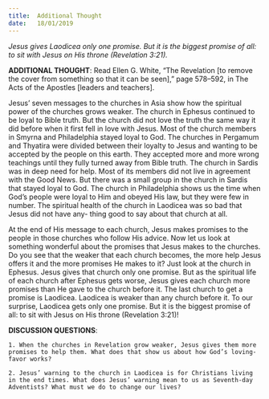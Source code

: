 ```yaml
---
title:  Additional Thought
date:   18/01/2019
---
```


_Jesus gives Laodicea only one promise. But it is the biggest promise of all: to sit with Jesus on His throne (Revelation 3:21)._

**ADDITIONAL THOUGHT**: Read Ellen G. White, “The Revelation [to remove the cover from something so that it can be seen],” page 578–592, in The Acts of the Apostles [leaders and teachers].

Jesus’ seven messages to the churches in Asia show how the spiritual power of the churches grows weaker. The church in Ephesus continued to be loyal to Bible truth. But the church did not love the truth the same way it did before when it first fell in love with Jesus. Most of the church members in Smyrna and Philadelphia stayed loyal to God. The churches in Pergamum and Thyatira were divided between their loyalty to Jesus and wanting to be accepted by the people on this earth. They accepted more and more wrong teachings until they fully turned away from Bible truth. The church in Sardis was in deep need for help. Most of its members did not live in agreement with the Good News. But there was a small group in the church in Sardis that stayed loyal to God. The church in Philadelphia shows us the time when God’s people were loyal to Him and obeyed His law, but they were few in number. The spiritual health of the church in Laodicea was so bad that Jesus did not have any- thing good to say about that church at all.

At the end of His message to each church, Jesus makes promises to the people in those churches who follow His advice. Now let us look at something wonderful about the promises that Jesus makes to the churches. Do you see that the weaker that each church becomes, the more help Jesus offers it and the more promises He makes to it? Just look at the church in Ephesus. Jesus gives that church only one promise. But as the spiritual life of each church after Ephesus gets worse, Jesus gives each church more promises than He gave to the church before it. The last church to get a promise is Laodicea. Laodicea is weaker than any church before it. To our surprise, Laodicea gets only one promise. But it is the biggest promise of all: to sit with Jesus on His throne (Revelation 3:21)!

**DISCUSSION QUESTIONS**:

`1. When the churches in Revelation grow weaker, Jesus gives them more promises to help them. What does that show us about how God’s loving-favor works?`

`2. Jesus’ warning to the church in Laodicea is for Christians living in the end times. What does Jesus’ warning mean to us as Seventh-day Adventists? What must we do to change our lives?`